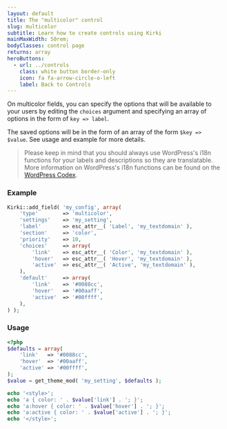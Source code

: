 ```yaml
---
layout: default
title: The "multicolor" control
slug: multicolor
subtitle: Learn how to create controls using Kirki
mainMaxWidth: 50rem;
bodyClasses: control page
returns: array
heroButtons:
  - url: ../controls
    class: white button border-only
    icon: fa fa-arrow-circle-o-left
    label: Back to Controls
---
```


On multicolor fields, you can specify the options that will be available to your users by editing the `choices` argument and specifying an array of options in the form of `key => label`.

The saved options will be in the form of an array of the form `$key => $value`. See usage and example for more details.

> Please keep in mind that you should always use WordPress's i18n functions for your labels and descriptions so they are translatable. More information on WordPress's i18n functions can be found on the [WordPress Codex](https://codex.wordpress.org/I18n_for_WordPress_Developers).

### Example

```php
Kirki::add_field( 'my_config', array(
    'type'        => 'multicolor',
    'settings'    => 'my_setting',
    'label'       => esc_attr__( 'Label', 'my_textdomain' ),
    'section'     => 'color',
    'priority'    => 10,
    'choices'     => array(
        'link'    => esc_attr__( 'Color', 'my_textdomain' ),
        'hover'   => esc_attr__( 'Hover', 'my_textdomain' ),
        'active'  => esc_attr__( 'Active', 'my_textdomain' ),
    ),
    'default'     => array(
        'link'    => '#0088cc',
        'hover'   => '#00aaff',
        'active'  => '#00ffff',
    ),
) );
```

### Usage

```php
<?php
$defaults = array(
	'link'   => '#0088cc',
	'hover'  => '#00aaff',
	'active' => '#00ffff',
);
$value = get_theme_mod( 'my_setting', $defaults );

echo '<style>';
echo 'a { color: ' . $value['link'] . '; }';
echo 'a:hover { color: ' . $value['hover'] . '; }';
echo 'a:active { color: ' . $value['active'] . '; }';
echo '</style>';
```
